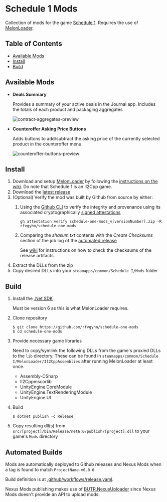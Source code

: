# Schedule 1 Mods
Collection of mods for the game [Schedule 1]. Requires the use of [MelonLoader].

## Table of Contents
* [Available Mods]
* [Install]
* [Build]

## Available Mods
* **Deals Summary**
   
  Provides a summary of your active deals in the Journal app. Includes the totals of each product and packaging aggregates

  ![contract-aggregates-preview]

* **Counteroffer Asking Price Buttons**
  
  Adds buttons to add/subtract the asking price of the currently selected product in the counteroffer menu

  ![counteroffer-buttons-preview]

## Install
1. Download and setup [MelonLoader] by following the [instructions on the wiki]. Do note that Schedule 1 is an Il2Cpp game.
2. Download the [latest release]
3. (Optional) Verify the mod was built by Github from source by either:
   1. Using the [Github CLI] to verify the integrity and provenance using its associated cryptographically [signed attestations]

      `gh attestation verify schedule-one-mods_v[versionNumber].zip -R rfvgyhn/schedule-one-mods`
   2. Comparing the _shasum.txt_ contents with the _Create Checksums_ section of the job log of the [automated release]

      See [wiki] for instructions on how to check the checksums of the release artifacts.
4. Extract the DLLs from the zip
5. Copy desired DLLs into your `steamapps/common/Schedule I/Mods` folder

## Build

1. Install the [.Net SDK]

   Must be version 6 as this is what MelonLoader requires.
2. Clone repository
    ```
    $ git clone https://github.com/rfvgyhn/schedule-one-mods
    $ cd schedule-one-mods
   ```
3. Provide necessary game libraries

    Need to copy/symlink the following DLLs from the game's proxied DLLs to the `lib` directory. These can
be found in `steamapps/common/Schedule I/MelonLoader/Il2CppAssemblies` after running MelonLoader at least
once.
    * Assembly-CSharp
    * Il2Cppmscorlib
    * UnityEngine.CoreModule
    * UnityEngine.TextRenderingModule
    * UnityEngine.UI
4. Build
    ```
    $ dotnet publish -c Release
   ```
5. Copy resulting dll(s) from `src/[project]/bin/Release/net6.0/publish/[project].dll` to your game's `Mods` directory

## Automated Builds

Mods are automatically deployed to Github releases and Nexus Mods when a tag is found to match `ProjectName-v0.0.0`.

Build definition is at [.github/workflows/release.yaml].

Nexus Mods publishing makes use of [BUTR.NexusUploader] since Nexus Mods doesn't provide an API to upload mods.

[contract-aggregates-preview]: https://rfvgyhn.blob.core.windows.net/schedule1/contract-aggregates-preview.webp
[counteroffer-buttons-preview]: https://rfvgyhn.blob.core.windows.net/schedule1/counteroffer-buttons-preview.webp
[.Net SDK]: https://dotnet.microsoft.com/download/dotnet
[MelonLoader]: https://melonloader.co/
[Schedule 1]: https://www.scheduleonegame.com/
[Available Mods]: #available-mods
[Install]: #install
[Build]: #build
[instructions on the wiki]: https://melonwiki.xyz/#/?id=requirements
[latest release]: https://github.com/Rfvgyhn/schedule-one-mods/releases
[Github CLI]: https://cli.github.com/
[signed attestations]: https://docs.github.com/en/actions/security-for-github-actions/using-artifact-attestations/using-artifact-attestations-to-establish-provenance-for-builds
[automated release]: https://github.com/rfvgyhn/schedule-one-mods/actions
[wiki]: https://github.com/rfvgyhn/schedule-one-mods/wiki/Verify-Checksums-for-a-Release
[.github/workflows/release.yaml]: .github/workflows/release.yaml
[BUTR.NexusUploader]: https://github.com/BUTR/BUTR.NexusUploader